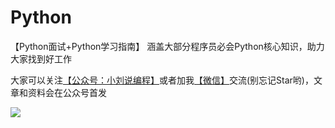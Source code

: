 # Python
【Python面试+Python学习指南】 涵盖大部分程序员必会Python核心知识，助力大家找到好工作

大家可以关注[【公众号：小刘说编程】](#公众号)或者加我[【微信】](#微信)交流(别忘记Star哟)，文章和资料会在公众号首发



 ![](https://s3.ax1x.com/2020/12/13/reEnMt.jpg)


